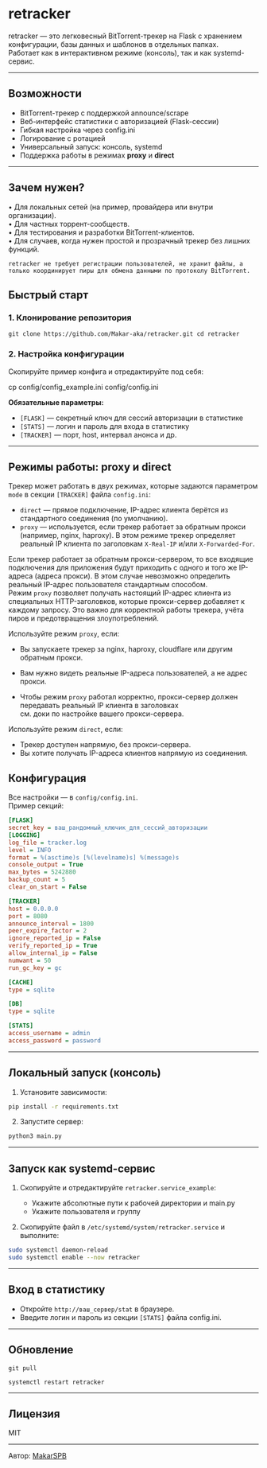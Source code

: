 # retracker

retracker — это легковесный BitTorrent-трекер на Flask с хранением конфигурации, базы данных и шаблонов в отдельных папках.  
Работает как в интерактивном режиме (консоль), так и как systemd-сервис.

---

## Возможности

- BitTorrent-трекер с поддержкой announce/scrape
- Веб-интерфейс статистики с авторизацией (Flask-сессии)
- Гибкая настройка через config.ini
- Логирование с ротацией
- Универсальный запуск: консоль, systemd
- Поддержка работы в режимах **proxy** и **direct**
---

## Зачем нужен? 
•	Для локальных сетей (на пример, провайдера или внутри организации).\
•	Для частных торрент-сообществ.\
•	Для тестирования и разработки BitTorrent-клиентов.\
•	Для случаев, когда нужен простой и прозрачный трекер без лишних функций.

`retracker не требует регистрации пользователей, не хранит файлы, а только координирует пиры для обмена данными по протоколу BitTorrent.`

## Быстрый старт

### 1. Клонирование репозитория
```
git clone https://github.com/Makar-aka/retracker.git cd retracker
```
### 2. Настройка конфигурации

Скопируйте пример конфига и отредактируйте под себя:

cp config/config_example.ini config/config.ini


**Обязательные параметры:**
- `[FLASK]` — секретный ключ для сессий авторизации в статистике
- `[STATS]` — логин и пароль для входа в статистику
- `[TRACKER]` — порт, host, интервал анонса и др.

---

## Режимы работы: proxy и direct

Трекер может работать в двух режимах, которые задаются параметром `mode` в секции `[TRACKER]` файла `config.ini`:

- `direct` — прямое подключение, IP-адрес клиента берётся из стандартного соединения (по умолчанию).
- `proxy` — используется, если трекер работает за обратным прокси (например, nginx, haproxy). В этом режиме трекер определяет реальный IP клиента по заголовкам `X-Real-IP` и/или `X-Forwarded-For`.

Если трекер работает за обратным прокси-сервером, то все входящие подключения для приложения будут приходить с одного и того же IP-адреса (адреса прокси). В этом случае невозможно определить реальный IP-адрес пользователя стандартным способом.  
Режим `proxy` позволяет получать настоящий IP-адрес клиента из специальных HTTP-заголовков, которые прокси-сервер добавляет к каждому запросу. Это важно для корректной работы трекера, учёта пиров и предотвращения злоупотреблений.

Используйте режим `proxy`, если:
- Вы запускаете трекер за nginx, haproxy, cloudflare или другим обратным прокси.
- Вам нужно видеть реальные IP-адреса пользователей, а не адрес прокси.

- Чтобы режим `proxy` работал корректно, прокси-сервер должен передавать реальный IP клиента в заголовках\
см. доки по настройке вашего прокси-сервера.

Используйте режим `direct`, если:
- Трекер доступен напрямую, без прокси-сервера.
- Вы хотите получать IP-адреса клиентов напрямую из соединения.
 
## Конфигурация

Все настройки — в `config/config.ini`.  
Пример секций:
```ini
[FLASK] 
secret_key = ваш_рандомный_ключик_для_сессий_авторизации
[LOGGING]
log_file = tracker.log 
level = INFO 
format = %(asctime)s [%(levelname)s] %(message)s 
console_output = True 
max_bytes = 5242880 
backup_count = 5 
clear_on_start = False

[TRACKER] 
host = 0.0.0.0 
port = 8080 
announce_interval = 1800 
peer_expire_factor = 2 
ignore_reported_ip = False 
verify_reported_ip = True 
allow_internal_ip = False 
numwant = 50 
run_gc_key = gc

[CACHE] 
type = sqlite

[DB] 
type = sqlite

[STATS] 
access_username = admin 
access_password = password
```

---

## Локальный запуск (консоль)

1. Установите зависимости:
```sh
pip install -r requirements.txt
```
2. Запустите сервер:
```sh
python3 main.py
```

---

## Запуск как systemd-сервис

1. Скопируйте и отредактируйте `retracker.service_example`:
    - Укажите абсолютные пути к рабочей директории и main.py
    - Укажите пользователя и группу

2. Скопируйте файл в `/etc/systemd/system/retracker.service` и выполните:

```sh
sudo systemctl daemon-reload
sudo systemctl enable --now retracker
```

---

## Вход в статистику

- Откройте `http://ваш_сервер/stat` в браузере.
- Введите логин и пароль из секции `[STATS]` файла config.ini.

---

## Обновление

```
git pull 

systemctl restart retracker

```

---

## Лицензия

MIT

---

Автор: [MakarSPB](https://github.com/Makar-aka)